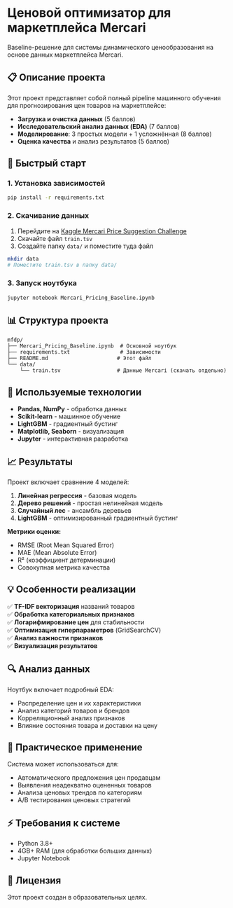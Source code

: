 # Ценовой оптимизатор для маркетплейса Mercari

Baseline-решение для системы динамического ценообразования на основе данных маркетплейса Mercari.

## 📋 Описание проекта

Этот проект представляет собой полный pipeline машинного обучения для прогнозирования цен товаров на маркетплейсе:

- **Загрузка и очистка данных** (5 баллов)
- **Исследовательский анализ данных (EDA)** (7 баллов)  
- **Моделирование**: 3 простых модели + 1 усложнённая (8 баллов)
- **Оценка качества** и анализ результатов (5 баллов)

## 🚀 Быстрый старт

### 1. Установка зависимостей

```bash
pip install -r requirements.txt
```

### 2. Скачивание данных

1. Перейдите на [Kaggle Mercari Price Suggestion Challenge](https://www.kaggle.com/competitions/mercari-price-suggestion-challenge/data)
2. Скачайте файл `train.tsv`
3. Создайте папку `data/` и поместите туда файл

```bash
mkdir data
# Поместите train.tsv в папку data/
```

### 3. Запуск ноутбука

```bash
jupyter notebook Mercari_Pricing_Baseline.ipynb
```

## 📊 Структура проекта

```
mfdp/
├── Mercari_Pricing_Baseline.ipynb  # Основной ноутбук
├── requirements.txt                # Зависимости
├── README.md                      # Этот файл
└── data/
    └── train.tsv                  # Данные Mercari (скачать отдельно)
```

## 🔧 Используемые технологии

- **Pandas, NumPy** - обработка данных
- **Scikit-learn** - машинное обучение
- **LightGBM** - градиентный бустинг
- **Matplotlib, Seaborn** - визуализация
- **Jupyter** - интерактивная разработка

## 📈 Результаты

Проект включает сравнение 4 моделей:

1. **Линейная регрессия** - базовая модель
2. **Дерево решений** - простая нелинейная модель
3. **Случайный лес** - ансамбль деревьев
4. **LightGBM** - оптимизированный градиентный бустинг

**Метрики оценки:**
- RMSE (Root Mean Squared Error)
- MAE (Mean Absolute Error)  
- R² (коэффициент детерминации)
- Совокупная метрика качества

## 💡 Особенности реализации

✅ **TF-IDF векторизация** названий товаров  
✅ **Обработка категориальных признаков**  
✅ **Логарифмирование цен** для стабильности  
✅ **Оптимизация гиперпараметров** (GridSearchCV)  
✅ **Анализ важности признаков**  
✅ **Визуализация результатов**  

## 🔍 Анализ данных

Ноутбук включает подробный EDA:
- Распределение цен и их характеристики
- Анализ категорий товаров и брендов
- Корреляционный анализ признаков
- Влияние состояния товара и доставки на цену

## 🎯 Практическое применение

Система может использоваться для:
- Автоматического предложения цен продавцам
- Выявления неадекватно оцененных товаров  
- Анализа ценовых трендов по категориям
- A/B тестирования ценовых стратегий

## ⚡ Требования к системе

- Python 3.8+
- 4GB+ RAM (для обработки больших данных)
- Jupyter Notebook

## 📝 Лицензия

Этот проект создан в образовательных целях. 